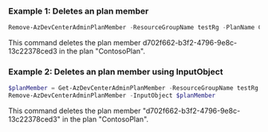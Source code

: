 ### Example 1: Deletes an plan member
```powershell
Remove-AzDevCenterAdminPlanMember -ResourceGroupName testRg -PlanName ContosoPlan -MemberName d702f662-b3f2-4796-9e8c-13c22378ced3
```
This command deletes the plan member d702f662-b3f2-4796-9e8c-13c22378ced3 in the plan "ContosoPlan". 

### Example 2: Deletes an plan member using InputObject
```powershell
$planMember = Get-AzDevCenterAdminPlanMember -ResourceGroupName testRg -PlanName ContosoPlan -MemberName d702f662-b3f2-4796-9e8c-13c22378ced3
Remove-AzDevCenterAdminPlanMember -InputObject $planMember
```
This command deletes the plan member "d702f662-b3f2-4796-9e8c-13c22378ced3" in the plan "ContosoPlan". 
